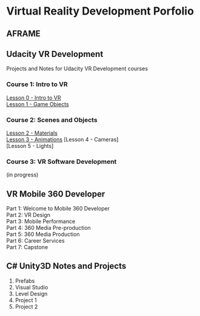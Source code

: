 # Virtual Reality Development Porfolio  

## AFRAME  
## Udacity VR Development  
Projects and Notes for Udacity VR Development courses    
### Course 1: Intro to VR  
[Lesson 0 - Intro to VR](Intro-to-VR/wk1-summary.md)    
[Lesson 1 - Game Objects](lesson2-game-objects.md)  
### Course 2: Scenes and Objects 
[Lesson 2 - Materials](lesson3-materials.md)  
[Lesson 3 - Animations](lesson4-animations.md) 
[Lesson 4 - Cameras]  
[Lesson 5 - Lights]   
### Course 3: VR Software Development  
(in progress)  
## VR Mobile 360 Developer    
Part 1: Welcome to Mobile 360 Developer  
Part 2: VR Design  
Part 3: Mobile Performance  
Part 4: 360 Media Pre-production  
Part 5: 360 Media Production  
Part 6: Career Services    
Part 7: Capstone  

## C# Unity3D Notes and Projects  
1. Prefabs  
2. Visual Studio  
3. Level Design  
4. Project 1  
5. Project 2  




